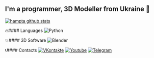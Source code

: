 ## I'm a programmer, 3D Modeller from Ukraine 🗿

[![hampta github stats](https://github-readme-stats.vercel.app/api?username=hampta&theme=nightowl)](https://github.com/hampta)

🔥#### Languages 
![Python](https://img.shields.io/badge/Python-40304f?style=for-the-badge&logo=python&logoColor=ffde00)

💥#### 3D Software 
![Blender](https://img.shields.io/badge/blender-2.79-3b001c?logo=blender&style=for-the-badge)

📞#### Contacts 
[![VKontakte](https://img.shields.io/badge/VKontakte-40304f?style=for-the-badge&logo=vk)](https://vk.com/hampta)
[![Youtube](https://img.shields.io/badge/Youtube-30384f?style=for-the-badge&logo=youtube&logoColor=fb4747)](https://www.youtube.com/channel/UCXV8fJ0VaUrcdC1XV-Sv7qw)
[![Telegram](https://img.shields.io/badge/Telegram-304f46?style=for-the-badge&logo=telegram)](https://t.me/hampta)
